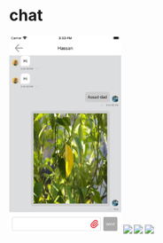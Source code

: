# chat

<img src="chat/images/Simulator Screen Shot - iPhone 8 Plus - 2022-05-26 at 15.33.37.png" width="40%">
<img src="chat/images/Simulator Screen Shot - iPhone 8 Plus - 2022-05-26 at 15.33.37.jpg" width="40%">
<img src="chat/images/Simulator Screen Shot - iPhone 8 Plus - 2022-05-26 at 15.33.37.jpg" width="40%">
<img src="chat/images/Simulator Screen Shot - iPhone 8 Plus - 2022-05-26 at 15.33.37.jpg" width="40%">
